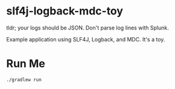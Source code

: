 # slf4j-logback-mdc-toy
tldr; your logs should be JSON. Don't parse log lines with Splunk.

Example application using SLF4J, Logback, and MDC. It's a toy.

# Run Me
```bash
./gradlew run
```
